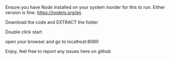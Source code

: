 Ensure you have Node installed on your system inorder for this to run. Either version is fine.
https://nodejs.org/en

Download the code and EXTRACT the folder

Double click start

open your browser and go to
localhost:8080

Enjoy, feel free to report any issues here on github